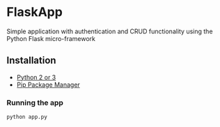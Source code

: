# FlaskApp

Simple application with authentication and CRUD functionality using the Python Flask micro-framework

## Installation


- [Python 2 or 3](https://python.org)
- [Pip Package Manager](https://pypi.python.org/pypi)

### Running the app

```bash
python app.py
```
